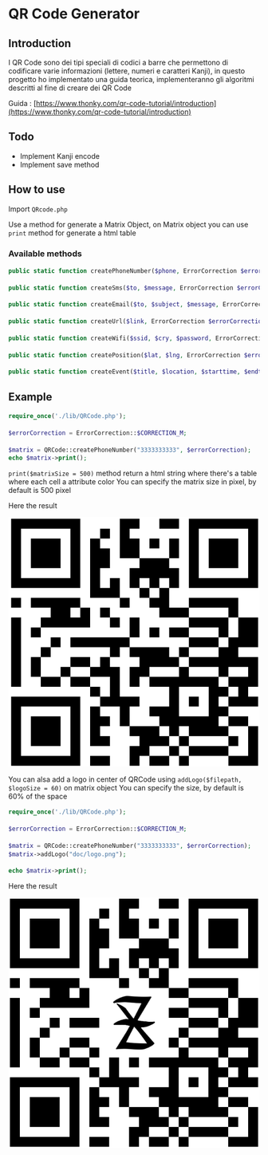 # QR Code Generator

## Introduction

I QR Code sono dei tipi speciali di codici a barre che permettono di codificare varie informazioni (lettere, numeri e caratteri Kanji), in questo progetto ho implementato una guida teorica, implementeranno gli algoritmi descritti al fine di creare dei QR Code

Guida : [https://www.thonky.com/qr-code-tutorial/introduction](https://www.thonky.com/qr-code-tutorial/introduction)

## Todo

- Implement Kanji encode
- Implement save method

## How to use

Import `QRcode.php`

Use a method for generate a Matrix Object, on Matrix object you can use `print` method for generate a html table

### Available methods

```php
public static function createPhoneNumber($phone, ErrorCorrection $errorCorrection){}

public static function createSms($to, $message, ErrorCorrection $errorCorrection){}

public static function createEmail($to, $subject, $message, ErrorCorrection $errorCorrection){}

public static function createUrl($link, ErrorCorrection $errorCorrection){}

public static function createWifi($ssid, $cry, $password, ErrorCorrection $errorCorrection){}

public static function createPosition($lat, $lng, ErrorCorrection $errorCorrection){}

public static function createEvent($title, $location, $starttime, $endtime, ErrorCorrection $errorCorrection){}
```

## Example

```php
require_once('./lib/QRCode.php');

$errorCorrection = ErrorCorrection::$CORRECTION_M;

$matrix = QRCode::createPhoneNumber("3333333333", $errorCorrection);
echo $matrix->print();
```

`print($matrixSize = 500)` method return a html string where there's a table where each cell a attribute color
You can specify the matrix size in pixel, by default is 500 pixel

Here the result

![Result](./doc/example.png)

You can alsa add a logo in center of QRCode using `addLogo($filepath, $logoSize = 60)` on matrix object
You can specify the size, by default is 60% of the space

```php
require_once('./lib/QRCode.php');

$errorCorrection = ErrorCorrection::$CORRECTION_M;

$matrix = QRCode::createPhoneNumber("3333333333", $errorCorrection);
$matrix->addLogo("doc/logo.png");

echo $matrix->print();
```

Here the result

![Result](./doc/example-logo.png)
